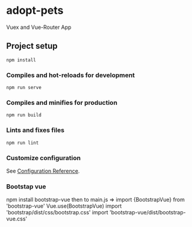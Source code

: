# adopt-pets
Vuex and Vue-Router App
## Project setup
```
npm install
```

### Compiles and hot-reloads for development
```
npm run serve
```

### Compiles and minifies for production
```
npm run build
```

### Lints and fixes files
```
npm run lint
```

### Customize configuration
See [Configuration Reference](https://cli.vuejs.org/config/).

### Bootstap vue 
npm install bootstrap-vue
then to main.js =>  import {BootstrapVue} from 'bootstrap-vue'
                    Vue.use(BootstrapVue)
                    import 'bootstrap/dist/css/bootstrap.css'
                    import 'bootstrap-vue/dist/bootstrap-vue.css'